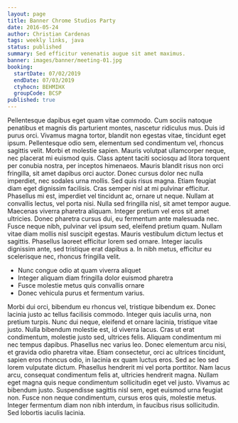 ```yaml
---
layout: page
title: Banner Chrome Studios Party
date: 2016-05-24
author: Christian Cardenas
tags: weekly links, java
status: published
summary: Sed efficitur venenatis augue sit amet maximus.
banner: images/banner/meeting-01.jpg
booking:
  startDate: 07/02/2019
  endDate: 07/03/2019
  ctyhocn: BEHMIHX
  groupCode: BCSP
published: true
---
```

Pellentesque dapibus eget quam vitae commodo. Cum sociis natoque penatibus et magnis dis parturient montes, nascetur ridiculus mus. Duis id purus orci. Vivamus magna tortor, blandit non egestas vitae, tincidunt eget ipsum. Pellentesque odio sem, elementum sed condimentum vel, rhoncus sagittis velit. Morbi et molestie sapien. Mauris volutpat ullamcorper neque, nec placerat mi euismod quis. Class aptent taciti sociosqu ad litora torquent per conubia nostra, per inceptos himenaeos. Mauris blandit risus non orci fringilla, sit amet dapibus orci auctor. Donec cursus dolor nec nulla imperdiet, nec sodales urna mollis. Sed quis risus magna. Etiam feugiat diam eget dignissim facilisis. Cras semper nisl at mi pulvinar efficitur. Phasellus mi est, imperdiet vel tincidunt ac, ornare ut neque. Nullam at convallis lectus, vel porta nisi.
Nulla sed fringilla nisl, sit amet tempor augue. Maecenas viverra pharetra aliquam. Integer pretium vel eros sit amet ultricies. Donec pharetra cursus dui, eu fermentum ante malesuada nec. Fusce neque nibh, pulvinar vel ipsum sed, eleifend pretium quam. Nullam vitae diam mollis nisl suscipit egestas. Mauris vestibulum dictum lectus et sagittis. Phasellus laoreet efficitur lorem sed ornare. Integer iaculis dignissim ante, sed tristique erat dapibus a. In nibh metus, efficitur eu scelerisque nec, rhoncus fringilla velit.

* Nunc congue odio at quam viverra aliquet
* Integer aliquam diam fringilla dolor euismod pharetra
* Fusce molestie metus quis convallis ornare
* Donec vehicula purus et fermentum varius.

Morbi dui orci, bibendum eu rhoncus vel, tristique bibendum ex. Donec lacinia justo ac tellus facilisis commodo. Integer quis iaculis urna, non pretium turpis. Nunc dui neque, eleifend et ornare lacinia, tristique vitae justo. Nulla bibendum molestie est, id viverra lacus. Cras ut erat condimentum, molestie justo sed, ultrices felis. Aliquam condimentum mi nec tempus dapibus. Phasellus nec varius leo.
Donec elementum arcu nisi, et gravida odio pharetra vitae. Etiam consectetur, orci ac ultrices tincidunt, sapien eros rhoncus odio, in lacinia ex quam luctus eros. Sed ac leo sed lorem vulputate dictum. Phasellus hendrerit mi vel porta porttitor. Nam lacus arcu, consequat condimentum felis at, ultricies hendrerit magna. Nullam eget magna quis neque condimentum sollicitudin eget vel justo. Vivamus ac bibendum justo. Suspendisse sagittis nisl sem, eget euismod urna feugiat non. Fusce non neque condimentum, cursus eros quis, molestie metus. Integer fermentum diam non nibh interdum, in faucibus risus sollicitudin. Sed lobortis iaculis lacinia.
